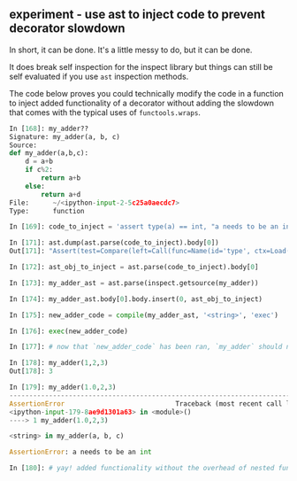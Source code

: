 ## experiment - use ast to inject code to prevent decorator slowdown

In short, it can be done. It's a little messy to do, but it can be done.

It does break self inspection for the inspect library but things can still be self evaluated if you use `ast` inspection methods.

The code below proves you could technically modify the code in a function to inject added functionality of a decorator without adding the slowdown that comes with the typical uses of `functools.wraps`.

```python
In [168]: my_adder??
Signature: my_adder(a, b, c)
Source:
def my_adder(a,b,c):
    d = a+b
    if c%2:
        return a+b
    else:
        return a+d
File:      ~/<ipython-input-2-5c25a0aecdc7>
Type:      function

In [169]: code_to_inject = 'assert type(a) == int, "a needs to be an int"'

In [171]: ast.dump(ast.parse(code_to_inject).body[0])
Out[171]: "Assert(test=Compare(left=Call(func=Name(id='type', ctx=Load()), args=[Name(id='a', ctx=Load())], keywords=[]), ops=[Eq()], comparators=[Name(id='int', ctx=Load())]), msg=Str(s='a needs to be an int'))"

In [172]: ast_obj_to_inject = ast.parse(code_to_inject).body[0]

In [173]: my_adder_ast = ast.parse(inspect.getsource(my_adder))

In [174]: my_adder_ast.body[0].body.insert(0, ast_obj_to_inject)

In [175]: new_adder_code = compile(my_adder_ast, '<string>', 'exec')

In [176]: exec(new_adder_code)

In [177]: # now that `new_adder_code` has been ran, `my_adder` should now raise an assertion if argument `a` is not an int.

In [178]: my_adder(1,2,3)
Out[178]: 3

In [179]: my_adder(1.0,2,3)
---------------------------------------------------------------------------
AssertionError                            Traceback (most recent call last)
<ipython-input-179-8ae9d1301a63> in <module>()
----> 1 my_adder(1.0,2,3)

<string> in my_adder(a, b, c)

AssertionError: a needs to be an int

In [180]: # yay! added functionality without the overhead of nested function calls
```
